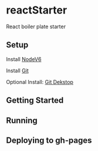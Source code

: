 # reactStarter
React boiler plate starter


## Setup

Install [NodeV6](https://nodejs.org/en/)

Install [Git](https://git-scm.com/download/win)

Optional Install: [Git Dekstop](https://desktop.github.com/)

## Getting Started

## Running

## Deploying to gh-pages